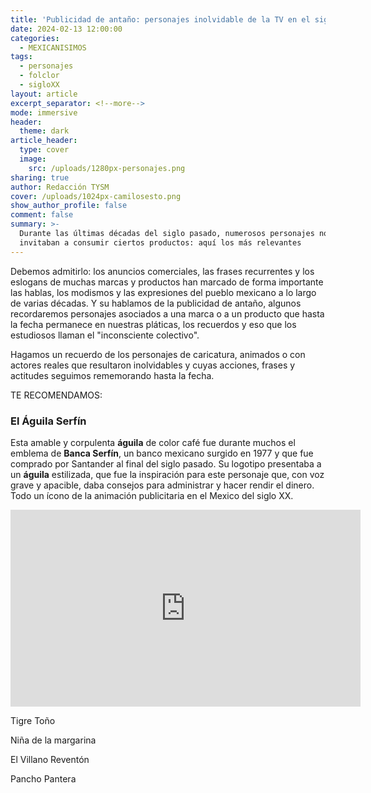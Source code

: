 ```yaml
---
title: 'Publicidad de antaño: personajes inolvidable de la TV en el siglo XX'
date: 2024-02-13 12:00:00
categories:
  - MEXICANISIMOS
tags:
  - personajes
  - folclor
  - sigloXX
layout: article
excerpt_separator: <!--more-->
mode: immersive
header:
  theme: dark
article_header:
  type: cover
  image:
    src: /uploads/1280px-personajes.png
sharing: true
author: Redacción TYSM
cover: /uploads/1024px-camilosesto.png
show_author_profile: false
comment: false
summary: >-
  Durante las últimas décadas del siglo pasado, numerosos personajes nos
  invitaban a consumir ciertos productos: aquí los más relevantes
---
```

Debemos admitirlo: los anuncios comerciales, las frases recurrentes y los eslogans de muchas marcas y productos han marcado de forma importante las hablas, los modismos y las expresiones del pueblo mexicano a lo largo de varias décadas. Y su hablamos de la publicidad de antaño, algunos recordaremos personajes asociados a una marca o a un producto que hasta la fecha permanece en nuestras pláticas, los recuerdos y eso que los estudiosos llaman el "inconsciente colectivo".

Hagamos un recuerdo de los personajes de caricatura, animados o con actores reales que resultaron inolvidables y cuyas acciones, frases y actitudes seguimos rememorando hasta la fecha.

TE RECOMENDAMOS:

### El Águila Serfín

Esta amable y corpulenta **águila** de color café fue durante muchos el emblema de **Banca Serfín**, un banco mexicano surgido en 1977 y que fue comprado por Santander al final del siglo pasado. Su logotipo presentaba a un **águila** estilizada, que fue la inspiración para este personaje que, con voz grave y apacible, daba consejos para administrar y hacer rendir el dinero. Todo un ícono de la animación publicitaria en el Mexico del siglo XX.

<iframe width="560" height="315" src="https://www.youtube.com/embed/6H9_ek-Cmkw?si=pn3mu6AadNUd9QMU" title="YouTube video player" frameborder="0" allow="accelerometer; autoplay; clipboard-write; encrypted-media; gyroscope; picture-in-picture; web-share" allowfullscreen></iframe>

Tigre Toño

Niña de la margarina

El Villano Reventón

Pancho Pantera